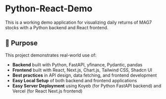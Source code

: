 # Python-React-Demo

This is a working demo application for visualizing daily returns of MAG7 stocks with a Python backend and React frontend.

## 🙏 Purpose

This project demonstrates real-world use of:

- **Backend** built with Python, FastAPI, yfinance, Pydantic, pandas
- **Frontend** built with React, Next.js, Chart.js, Tailwind CSS, Shadcn UI
- **Best practices** in API design, data fetching, and frontend development
- **Easy Local Setup** of both  backend and frontend applications
- **Easy Server Deployment** using Koyeb (for Python FastAPI backend) and Vercel (for React Next.js frontend)
